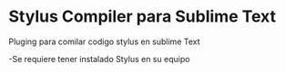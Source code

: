 Stylus Compiler para Sublime Text
=================================

Pluging para comilar codigo stylus en sublime Text

-Se requiere tener instalado Stylus en su equipo
